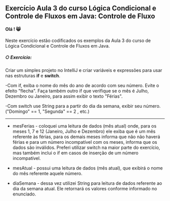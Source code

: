 ## Exercício Aula 3 do curso Lógica Condicional e Controle de Fluxos em Java: Controle de Fluxo

#### Olá ! :smile_cat:

Neste exercício estão codificados os exemplos da Aula 3 do curso de Lógica Condicional e Controle de Fluxos em Java.

##### ○ Exercício:

Criar um simples projeto no IntelliJ e criar variáveis e expressões para usar nas estruturas **if** e **switch**.

-Com if, exiba o nome do mês do ano de acordo com seu número. Evite o efeito "flecha". Faça também outro if que verifique se o mês é Julho, Dezembro ou Janeiro, para assim exibir o texto "Férias".

-Com switch use String para a partir do dia da semana, exibir seu número. ("Domingo" == 1, "Segunda" == 2 , etc.)

___________________________________________________________________________________________________

- mesFerias - coloquei uma leitura de dados (mês atual) onde, para os meses 1, 7 e 12 (Janeiro, Julho e Dezembro) ele exiba que é um mês referente às férias, para os demais meses informa que não não haverá férias e para um número incompatível com os meses, informa que os dados são inválidos. Preferi utilizar switch na maior parte do exercício, mas também inclui o if em casos de inserção de um número incompatível.

  

- mesAtual - possui uma leitura de dados (mês atual), que exibirá o nome do mês referente aquele número.

  

- diaSemana - dessa vez utilizei String para leitura de dados referente ao dia da semana atual. Ele retornará os valores conforme informado no enunciado.

